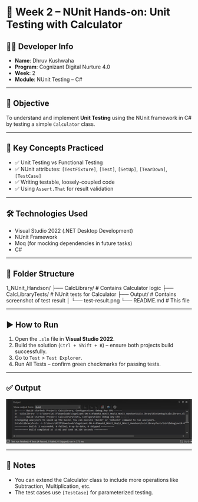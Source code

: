 # 🧪 Week 2 – NUnit Hands-on: Unit Testing with Calculator

## 👨‍💻 Developer Info
- **Name**: Dhruv Kushwaha  
- **Program**: Cognizant Digital Nurture 4.0  
- **Week**: 2  
- **Module**: NUnit Testing – C#

---

## 🎯 Objective

To understand and implement **Unit Testing** using the NUnit framework in C# by testing a simple `Calculator` class.

---

## 🧠 Key Concepts Practiced

- ✅ Unit Testing vs Functional Testing  
- ✅ NUnit attributes: `[TestFixture]`, `[Test]`, `[SetUp]`, `[TearDown]`, `[TestCase]`  
- ✅ Writing testable, loosely-coupled code  
- ✅ Using `Assert.That` for result validation  

---

## 🛠️ Technologies Used

- Visual Studio 2022 (.NET Desktop Development)
- NUnit Framework
- Moq (for mocking dependencies in future tasks)
- C#

---

## 📂 Folder Structure

1_NUnit_Handson/
├── CalcLibrary/ # Contains Calculator logic
├── CalcLibraryTests/ # NUnit tests for Calculator
├── Output/ # Contains screenshot of test result
│ └── test-result.png
└── README.md # This file

---

## ▶️ How to Run

1. Open the `.sln` file in **Visual Studio 2022**.
2. Build the solution (`Ctrl + Shift + B`) – ensure both projects build successfully.
3. Go to `Test` > `Test Explorer`.
4. Run All Tests – confirm green checkmarks for passing tests.

---

## ✅ Output

![Test Result Screenshot](./Output/result.jpg)

---

## 📌 Notes

- You can extend the Calculator class to include more operations like Subtraction, Multiplication, etc.
- The test cases use `[TestCase]` for parameterized testing.